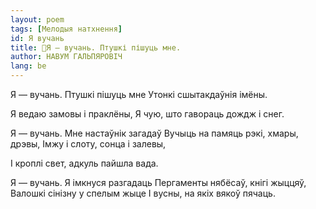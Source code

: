 ```yaml
---
layout: poem
tags: [Мелодыя натхнення]
id: Я вучань
title: 🚧Я — вучань. Птушкі пішуць мне.
author: НАВУМ ГАЛЬПЯРОВІЧ
lang: be
---
```



 
Я —  вучань. Птушкі пішуць мне Утонкі сшытакдаўнія імёны.

Я ведаю замовы і праклёны, Я чую, што гавораць дождж і снег.

Я — вучань. Мне настаўнік загадаў Вучыць на памяць рэкі, хмары, дрэвы, Імжу і слоту, сонца і залевы,

I кроплі свет, адкуль пайшла вада.

Я — вучань. Я імкнуся разгадаць Пергаменты нябёсаў, кнігі жыццяў, Валошкі сінізну у спелым жыце I вусны, на якіх вякоў пячаць.

